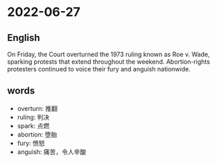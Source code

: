 # 2022-06-27


## English
On Friday, the Court overturned the 1973
ruling known as Roe v. Wade, sparking
protests that extend throughout the
weekend. Abortion-rights protesters 
continued to voice their fury and anguish
nationwide.

## words
* overturn: 推翻
* ruling: 判决
* spark: 点燃
* abortion: 堕胎
* fury: 愤怒
* anguish: 痛苦，令人辛酸
